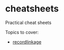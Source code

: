 # cheatsheets
Practical cheat sheets

Topics to cover:  
* [recordlinkage](http://recordlinkage.readthedocs.io/)
